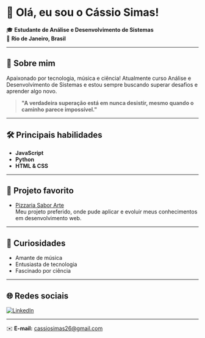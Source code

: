 # 👋 Olá, eu sou o Cássio Simas!

🎓 **Estudante de Análise e Desenvolvimento de Sistemas**  
📍 **Rio de Janeiro, Brasil**  

---

## 🚀 Sobre mim

Apaixonado por tecnologia, música e ciência! Atualmente curso Análise e Desenvolvimento de Sistemas e estou sempre buscando superar desafios e aprender algo novo.
> **"A verdadeira superação está em nunca desistir, mesmo quando o caminho parece impossível."**

---

## 🛠️ Principais habilidades

- **JavaScript**
- **Python**
- **HTML & CSS**

---

## 🌟 Projeto favorito

- [Pizzaria  Sabor Arte](https://github.com/simascassio/Sabor-Arte)  
  Meu projeto preferido, onde pude aplicar e evoluir meus conhecimentos em desenvolvimento web.

---

## 🎸 Curiosidades

- Amante de música
- Entusiasta de tecnologia
- Fascinado por ciência

---

## 🌐 Redes sociais

[![LinkedIn](https://img.shields.io/badge/LinkedIn-blue?logo=linkedin&logoColor=white)](https://www.linkedin.com/in/cássio-simas-676b80295)

---
✉️ **E-mail:** cassiosimas26@gmail.com
<!--
Quer conhecer meus projetos ou trocar uma ideia? Sinta-se à vontade para me chamar!
-->

